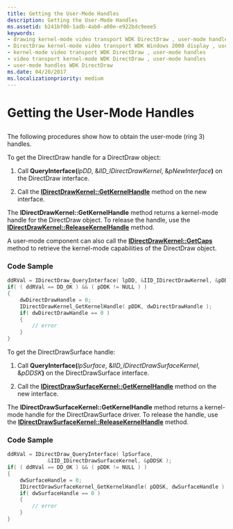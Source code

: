 ```yaml
---
title: Getting the User-Mode Handles
description: Getting the User-Mode Handles
ms.assetid: b241bf00-1adb-4ab0-a00e-e922bdc9eee5
keywords:
- drawing kernel-mode video transport WDK DirectDraw , user-mode handles
- DirectDraw kernel-mode video transport WDK Windows 2000 display , user-mode handles
- kernel-mode video transport WDK DirectDraw , user-mode handles
- video transport kernel-mode WDK DirectDraw , user-mode handles
- user-mode handles WDK DirectDraw
ms.date: 04/20/2017
ms.localizationpriority: medium
---
```


# Getting the User-Mode Handles


## <span id="ddk_getting_the_user_mode_handles_gg"></span><span id="DDK_GETTING_THE_USER_MODE_HANDLES_GG"></span>


The following procedures show how to obtain the user-mode (ring 3) handles.

To get the DirectDraw handle for a DirectDraw object:

1. Call **QueryInterface(**<em>lpDD</em>, &*IID\_IDirectDrawKernel*, &<em>pNewInterface</em>**)** on the DirectDraw interface.

2. Call the [**IDirectDrawKernel::GetKernelHandle**](https://msdn.microsoft.com/library/windows/hardware/ff567404) method on the new interface.

The **IDirectDrawKernel::GetKernelHandle** method returns a kernel-mode handle for the DirectDraw object. To release the handle, use the [**IDirectDrawKernel::ReleaseKernelHandle**](https://msdn.microsoft.com/library/windows/hardware/ff567407) method.

A user-mode component can also call the [**IDirectDrawKernel::GetCaps**](https://msdn.microsoft.com/library/windows/hardware/ff567401) method to retrieve the kernel-mode capabilities of the DirectDraw object.

### <span id="code_sample"></span><span id="CODE_SAMPLE"></span>Code Sample

```cpp
ddRVal = IDirectDraw_QueryInterface( lpDD, &IID_IDirectDrawKernel, &pDDK );
if( ( ddRVal == DD_OK ) && ( pDDK != NULL ) )
{
    dwDirectDrawHandle = 0;
    IDirectDrawKernel_GetKernelHandle( pDDK, dwDirectDrawHandle );
    if( dwDirectDrawHandle == 0 )
    {
        // error
    }
}
```

To get the DirectDrawSurface handle:

1. Call **QueryInterface(**<em>lpSurface</em>, &*IID\_IDirectDrawSurfaceKernel*, &<em>pDDSK</em>**)** on the DirectDrawSurface interface.

2. Call the [**IDirectDrawSurfaceKernel::GetKernelHandle**](https://msdn.microsoft.com/library/windows/hardware/ff567411) method on the new interface.

The **IDirectDrawSurfaceKernel::GetKernelHandle** method returns a kernel-mode handle for the DirectDrawSurface driver. To release the handle, use the [**IDirectDrawSurfaceKernel::ReleaseKernelHandle**](https://msdn.microsoft.com/library/windows/hardware/ff567413) method.

### <span id="code_sample2"></span><span id="CODE_SAMPLE2"></span>Code Sample

```cpp
ddRVal = IDirectDraw_QueryInterface( lpSurface,
             &IID_IDirectDrawSurfaceKernel, &pDDSK );
if( ( ddRVal == DD_OK ) && ( pDDK != NULL ) )
{
    dwSurfaceHandle = 0;
    IDirectDrawSurfaceKernel_GetKernelHandle( pDDSK, dwSurfaceHandle );
    if( dwSurfaceHandle == 0 )
    {
        // error
    }
}
```

 

 





